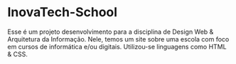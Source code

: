 # InovaTech-School
Esse é um projeto desenvolvimento para a disciplina de Design Web &amp; Arquitetura da Informação. Nele, temos um site sobre uma escola com foco em cursos de informática e/ou digitais. Utilizou-se linguagens como HTML &amp; CSS.
